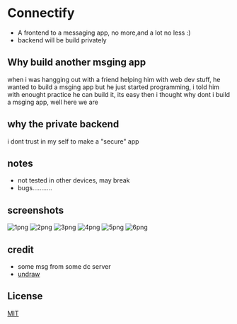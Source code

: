 # Connectify

* A frontend to a messaging app, no more,and a lot no less :)
* backend will be build privately

## Why build another msging app

when i was hangging out with a friend helping him with web dev stuff, he wanted to build a msging app but he just started programming, i told him with enought practice he can build it, its easy then i thought why dont i build a msging app, well here we are

## why the private backend 
i dont trust in my self to make a "secure" app

## notes
* not tested in other devices, may break
* bugs...........

## screenshots
![1png](https://github.com/t-88/flutter-connectify-massaging-app-frontend/blob/master/screenshots/1.jpg)
![2png](https://github.com/t-88/flutter-connectify-massaging-app-frontend/blob/master/screenshots/2.jpg)
![3png](https://github.com/t-88/flutter-connectify-massaging-app-frontend/blob/master/screenshots/3.jpg)
![4png](https://github.com/t-88/flutter-connectify-massaging-app-frontend/blob/master/screenshots/4.jpg)
![5png](https://github.com/t-88/flutter-connectify-massaging-app-frontend/blob/master/screenshots/5.jpg)
![6png](https://github.com/t-88/flutter-connectify-massaging-app-frontend/blob/master/screenshots/6.jpg)

## credit
* some msg from some dc server
* [undraw](https://undraw.co/illustrations)


## License
[MIT](https://choosealicense.com/licenses/mit/)
